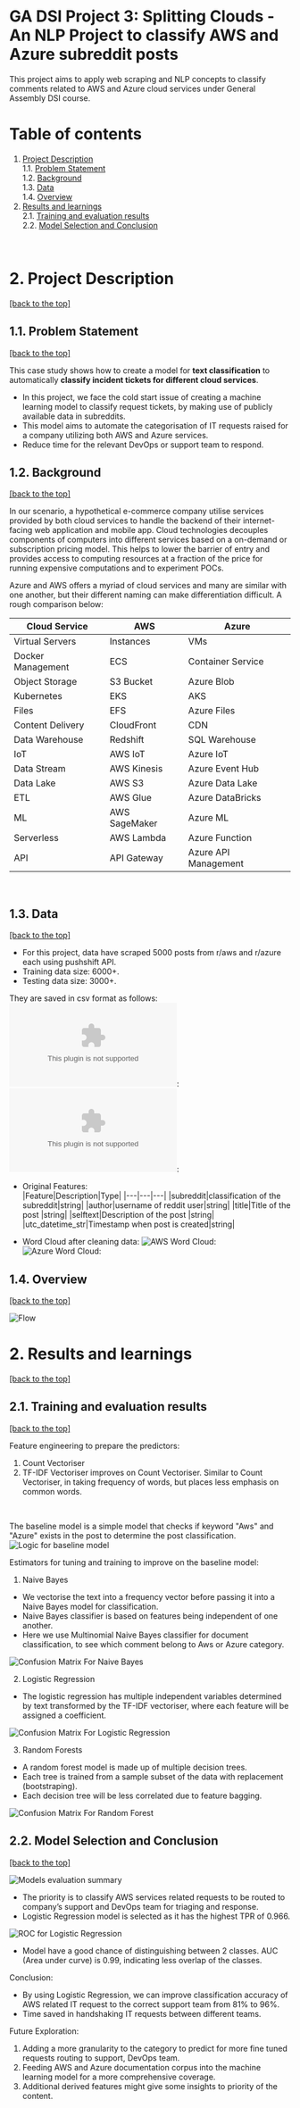 # GA DSI Project 3: Splitting Clouds - An NLP Project to classify AWS and Azure subreddit posts

This project aims to apply web scraping and NLP concepts to classify comments related to AWS and Azure cloud services under General Assembly DSI course. 

# Table of contents
1. [Project Description](#1-project-description) <br>
    1.1. [Problem Statement](#11-problem-statement) <br>
    1.2. [Background](#12-background) <br>
    1.3. [Data](#13-data)  <br>
    1.4. [Overview](#14-overview)  <br>
2. [Results and learnings](#2-results-and-learnings) <br>
    2.1. [Training and evaluation results](#21-training-and-evaluation-results) <br>
    2.2. [Model Selection and Conclusion](#22-model-selection-and-conclusion) <br>
<br>

# 2. Project Description
[[back to the top]](#table-of-contents)

## 1.1. Problem Statement ##
[[back to the top]](#table-of-contents)

This case study shows how to create a model for **text classification** to automatically **classify incident tickets for different cloud services**. 
* In this project, we face the cold start issue of creating a machine learning model to classify request tickets, by making use of publicly available data in subreddits. 
* This model aims to automate the categorisation of IT requests raised for a company utilizing both AWS and Azure services. 
* Reduce time for the relevant DevOps or support team to respond.


## 1.2. Background ##
[[back to the top]](#table-of-contents)

In our scenario, a hypothetical e-commerce company utilise services provided by both cloud services to handle the backend of their internet-facing web application and mobile app. Cloud technologies decouples components of computers into different services based on a on-demand or subscription pricing model. This helps to lower the barrier of entry and provides access to computing resources at a fraction of the price for running expensive computations and to experiment POCs.  <br>

Azure and AWS offers a myriad of cloud services and many are similar with one another, but their different naming can make differentiation difficult. A rough comparison below: <br>

|Cloud Service|AWS|Azure|
|---|---|---|
|Virtual Servers|Instances|VMs|
|Docker Management|ECS|Container Service|
|Object Storage|S3 Bucket|Azure Blob|
|Kubernetes|EKS|AKS|
|Files|EFS|Azure Files|
|Content Delivery|CloudFront|CDN
|Data Warehouse|Redshift|SQL Warehouse|
|IoT|AWS IoT|Azure IoT|
|Data Stream|AWS Kinesis|Azure Event Hub|
|Data Lake|AWS S3|Azure Data Lake|
|ETL|AWS Glue|Azure DataBricks|
|ML|AWS SageMaker|Azure ML|
|Serverless|AWS Lambda|Azure Function|
|API|API Gateway|Azure API Management|

<br>

## 1.3. Data ##    
[[back to the top]](#table-of-contents)

- For this project, data have scraped 5000 posts from r/aws and r/azure each using pushshift API. <br>
- Training data size: 6000+. <br>
- Testing data size: 3000+. <br>

They are saved in csv format as follows: <br>
![AWS subreddit posts](./data/aws_subreddit.csv): <br>
![Azure subreddit posts](./data/azure_subreddit.csv): <br>

- Original Features:  <br>
|Feature|Description|Type|
|---|---|---|
|subreddit|classification of the subreddit|string|
|author|username of reddit user|string|
|title|Title of the post |string|
|selftext|Description of the post |string|
|utc_datetime_str|Timestamp when post is created|string|

- Word Cloud after cleaning data:
![AWS Word Cloud](./data/aws_wc.png): <br>
![Azure Word Cloud](./data/az_wc.png): <br>

## 1.4. Overview ##    
[[back to the top]](#table-of-contents)

![Flow](images/flow.png)
<br>

# 2. Results and learnings
[[back to the top]](#table-of-contents)

## 2.1. Training and evaluation results ##
[[back to the top]](#table-of-contents)

Feature engineering to prepare the predictors:
1. Count Vectoriser
2. TF-IDF Vectoriser improves on Count Vectoriser. Similar to Count Vectoriser, in taking frequency of words, but places less emphasis on common words. 

<br>

The baseline model is a simple model that checks if keyword "Aws" and "Azure" exists in the post to determine the post classification. <br>
![Logic for baseline model](images/base.png) <br>

Estimators for tuning and training to improve on the baseline model: <br> 
1. Naive Bayes
* We vectorise the text into a frequency vector before passing it into a Naive Bayes model for classification. 
* Naive Bayes classifier is based on features being independent of one another. 
* Here we use Multinomial Naive Bayes classifier for document classification, to see which comment belong to Aws or Azure category.

![Confusion Matrix For Naive Bayes](images/nb.png) <br>

2. Logistic Regression
* The logistic regression has multiple independent variables determined by text transformed by the TF-IDF vectoriser, where each feature will be assigned a coefficient.

![Confusion Matrix For Logistic Regression](images/lr.png) <br>

3. Random Forests
* A random forest model is made up of multiple decision trees.
* Each tree is trained from a sample subset of the data with replacement (bootstraping).
* Each decision tree will be less correlated due to feature bagging.

![Confusion Matrix For Random Forest](images/rf.png) <br>

## 2.2. Model Selection and Conclusion ##
[[back to the top]](#table-of-contents)

![Models evaluation summary](images/summary.png) <br>

* The priority is to classify AWS services related requests to be routed to company’s support and DevOps team for triaging and response. 
* Logistic Regression model is selected as it has the highest TPR of 0.966.

![ROC for Logistic Regression](images/roc.png) <br>
* Model have a good chance of distinguishing between 2 classes. AUC (Area under curve) is 0.99, indicating less overlap of the classes.

Conclusion:
* By using Logistic Regression, we can improve classification accuracy of AWS related IT request to the correct support team from 81% to 96%.
* Time saved in handshaking IT requests between different teams. 

Future Exploration: <br>
1. Adding a more granularity to the category to predict for more fine tuned requests routing to support, DevOps team. 
2. Feeding AWS and Azure documentation corpus into the machine learning model for a more comprehensive coverage.
3. Additional derived features might give some insights to priority of the content.

<br>


